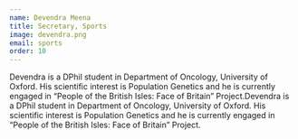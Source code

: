 ```yaml
---
name: Devendra Meena
title: Secretary, Sports
image: devendra.png
email: sports
order: 10
---
```


Devendra is a DPhil student in Department of Oncology, University of
Oxford. His scientific interest is Population Genetics and he is currently
engaged in “People of the British Isles: Face of Britain” Project.Devendra
is a DPhil student in Department of Oncology, University of Oxford. His
scientific interest is Population Genetics and he is currently engaged in
“People of the British Isles: Face of Britain” Project.
